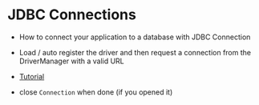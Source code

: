 # JDBC Connections

* How to connect your application to a database with JDBC Connection
* Load / auto register the driver and then request a connection from the DriverManager with a valid URL

* [Tutorial](http://www.tutorialspoint.com/jdbc/jdbc-db-connections.htm)

* close ``Connection`` when done (if you opened it)
